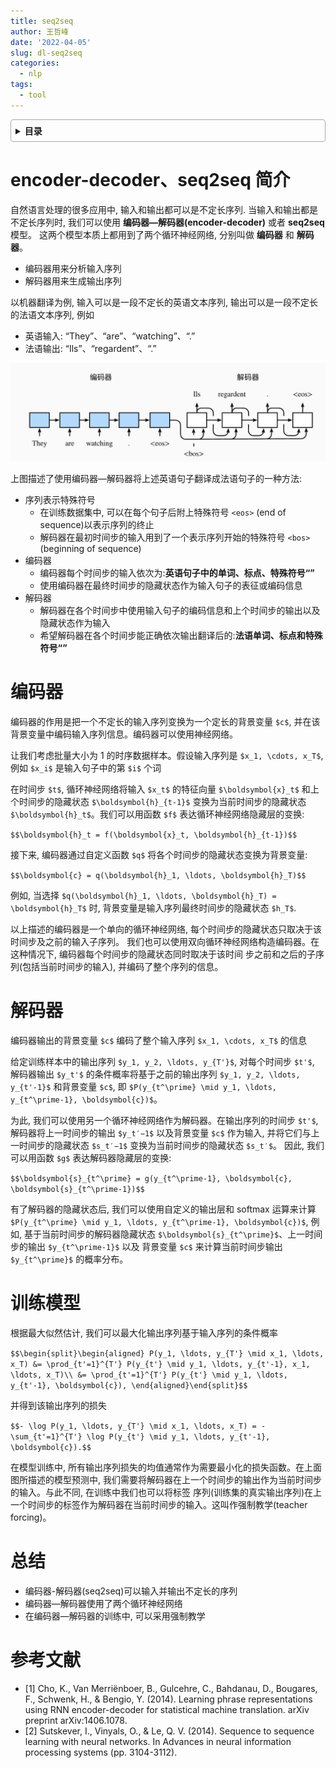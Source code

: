 ```yaml
---
title: seq2seq
author: 王哲峰
date: '2022-04-05'
slug: dl-seq2seq
categories:
  - nlp
tags:
  - tool
---
```


<style>
details {
    border: 1px solid #aaa;
    border-radius: 4px;
    padding: .5em .5em 0;
}
summary {
    font-weight: bold;
    margin: -.5em -.5em 0;
    padding: .5em;
}
details[open] {
    padding: .5em;
}
details[open] summary {
    border-bottom: 1px solid #aaa;
    margin-bottom: .5em;
}
</style>

<details><summary>目录</summary><p>

- [encoder-decoder、seq2seq 简介](#encoder-decoderseq2seq-简介)
- [编码器](#编码器)
- [解码器](#解码器)
- [训练模型](#训练模型)
- [总结](#总结)
- [参考文献](#参考文献)
</p></details><p></p>

# encoder-decoder、seq2seq 简介

自然语言处理的很多应用中, 输入和输出都可以是不定长序列. 当输入和输出都是不定长序列时, 
我们可以使用 **编码器—解码器(encoder-decoder)** 或者 **seq2seq** 模型。
这两个模型本质上都用到了两个循环神经网络, 分别叫做 **编码器** 和 **解码器**。
    
* 编码器用来分析输入序列
* 解码器用来生成输出序列

以机器翻译为例, 输入可以是一段不定长的英语文本序列, 输出可以是一段不定长的法语文本序列, 例如

* 英语输入: “They”、“are”、“watching”、“.”
* 法语输出: “Ils”、“regardent”、“.”

![img](images/seq2seq.png)

上图描述了使用编码器—解码器将上述英语句子翻译成法语句子的一种方法:

* 序列表示特殊符号
    - 在训练数据集中, 可以在每个句子后附上特殊符号 `<eos>` (end of sequence)以表示序列的终止
    - 解码器在最初时间步的输入用到了一个表示序列开始的特殊符号 `<bos>` (beginning of sequence)
* 编码器
    - 编码器每个时间步的输入依次为:**英语句子中的单词、标点、特殊符号“<eos>”**
    - 使用编码器在最终时间步的隐藏状态作为输入句子的表征或编码信息
* 解码器
    - 解码器在各个时间步中使用输入句子的编码信息和上个时间步的输出以及隐藏状态作为输入 
    - 希望解码器在各个时间步能正确依次输出翻译后的:**法语单词、标点和特殊符号“<eos>”**

# 编码器

编码器的作用是把一个不定长的输入序列变换为一个定长的背景变量 `$c$`, 
并在该背景变量中编码输入序列信息。编码器可以使用神经网络。

让我们考虑批量大小为 1 的时序数据样本。假设输入序列是 `$x_1, \cdots, x_T$`, 
例如 `$x_i$`  是输入句子中的第 `$i$` 个词

在时间步 `$t$`, 循环神经网络将输入 `$x_t$` 的特征向量 `$\boldsymbol{x}_t$` 和上个时间步的隐藏状态 `$\boldsymbol{h}_{t-1}$` 
变换为当前时间步的隐藏状态 `$\boldsymbol{h}_t$`。我们可以用函数 `$f$` 表达循环神经网络隐藏层的变换:

`$$\boldsymbol{h}_t = f(\boldsymbol{x}_t, \boldsymbol{h}_{t-1})$$` 

接下来, 编码器通过自定义函数 `$q$`  将各个时间步的隐藏状态变换为背景变量:

`$$\boldsymbol{c} = q(\boldsymbol{h}_1, \ldots, \boldsymbol{h}_T)$$` 

例如, 当选择 `$q(\boldsymbol{h}_1, \ldots, \boldsymbol{h}_T) = \boldsymbol{h}_T$`  时, 
背景变量是输入序列最终时间步的隐藏状态 `$h_T$`.

以上描述的编码器是一个单向的循环神经网络, 每个时间步的隐藏状态只取决于该时间步及之前的输入子序列。
我们也可以使用双向循环神经网络构造编码器。在这种情况下, 编码器每个时间步的隐藏状态同时取决于该时间
步之前和之后的子序列(包括当前时间步的输入), 并编码了整个序列的信息。

# 解码器

编码器输出的背景变量 `$c$` 编码了整个输入序列 `$x_1, \cdots, x_T$` 的信息

给定训练样本中的输出序列 `$y_1, y_2, \ldots, y_{T'}$`, 对每个时间步 `$t'$`, 
解码器输出 `$y_t'$`  的条件概率将基于之前的输出序列 `$y_1, y_2, \ldots, y_{t'-1}$` 和背景变量 `$c$`, 
即 `$P(y_{t^\prime} \mid y_1, \ldots, y_{t^\prime-1}, \boldsymbol{c})$`。

为此, 我们可以使用另一个循环神经网络作为解码器。在输出序列的时间步 `$t'$`, 
解码器将上一时间步的输出 `$y_t′−1$` 以及背景变量 `$c$` 作为输入, 
并将它们与上一时间步的隐藏状态 `$s_t′−1$` 变换为当前时间步的隐藏状态 `$s_t′$`。
因此, 我们可以用函数 `$g$` 表达解码器隐藏层的变换:

`$$\boldsymbol{s}_{t^\prime} = g(y_{t^\prime-1}, \boldsymbol{c}, \boldsymbol{s}_{t^\prime-1})$$` 

有了解码器的隐藏状态后, 我们可以使用自定义的输出层和 softmax 运算来计算 `$P(y_{t^\prime} \mid y_1, \ldots, y_{t^\prime-1}, \boldsymbol{c})$`, 
例如, 基于当前时间步的解码器隐藏状态 `$\boldsymbol{s}_{t^\prime}$`、上一时间步的输出 `$y_{t^\prime-1}$` 以及
背景变量 `$c$` 来计算当前时间步输出 `$y_{t^\prime}$` 的概率分布。

# 训练模型

根据最大似然估计, 我们可以最大化输出序列基于输入序列的条件概率

`$$\begin{split}\begin{aligned}
P(y_1, \ldots, y_{T'} \mid x_1, \ldots, x_T)
&= \prod_{t'=1}^{T'} P(y_{t'} \mid y_1, \ldots, y_{t'-1}, x_1, \ldots, x_T)\\
&= \prod_{t'=1}^{T'} P(y_{t'} \mid y_1, \ldots, y_{t'-1}, \boldsymbol{c}),
\end{aligned}\end{split}$$` 

并得到该输出序列的损失

`$$- \log P(y_1, \ldots, y_{T'} \mid x_1, \ldots, x_T) = -\sum_{t'=1}^{T'} \log P(y_{t'} \mid y_1, \ldots, y_{t'-1}, \boldsymbol{c}).$$` 

在模型训练中, 所有输出序列损失的均值通常作为需要最小化的损失函数。在上面图所描述的模型预测中, 
我们需要将解码器在上一个时间步的输出作为当前时间步的输入。与此不同, 在训练中我们也可以将标签
序列(训练集的真实输出序列)在上一个时间步的标签作为解码器在当前时间步的输入。这叫作强制教学(teacher forcing)。

# 总结

* 编码器-解码器(seq2seq)可以输入并输出不定长的序列
* 编码器—解码器使用了两个循环神经网络
* 在编码器—解码器的训练中, 可以采用强制教学

# 参考文献

* [1] Cho, K., Van Merriënboer, B., Gulcehre, C., Bahdanau, D., Bougares, F., Schwenk, H., & Bengio, Y. (2014). Learning phrase representations using RNN encoder-decoder for statistical machine translation. arXiv preprint arXiv:1406.1078.
* [2] Sutskever, I., Vinyals, O., & Le, Q. V. (2014). Sequence to sequence learning with neural networks. In Advances in neural information processing systems (pp. 3104-3112).

